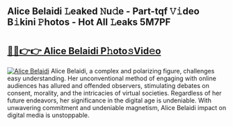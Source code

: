 ## Alice Belaidi 𝙻eaked 𝙽u𝚍e - Part-tqf 𝚅𝚒deo B𝚒kini 𝙿hotos - Hot All 𝙻eaks 5M7PF

# <h2><a href="http://ld1fx0.urlbe.top/?page=Alice+Belaidi">🔗🔗👉👉 Alice Belaidi P𝚑oto𝚜Vid𝚎o</a></h2>

[![Alice Belaidi](https://i.imgur.com/eBuTRDB.gif)](http://ld1fx0.urlbe.top/?page=Alice+Belaidi)
Alice Belaidi, a complex and polarizing figure, challenges easy understanding. Her unconventional method of engaging with online audiences has allured and offended observers, stimulating debates on consent, morality, and the intricacies of virtual societies. Regardless of her future endeavors, her significance in the digital age is undeniable. With unwavering commitment and undeniable magnetism, Alice Belaidi impact on digital media is unstoppable.
